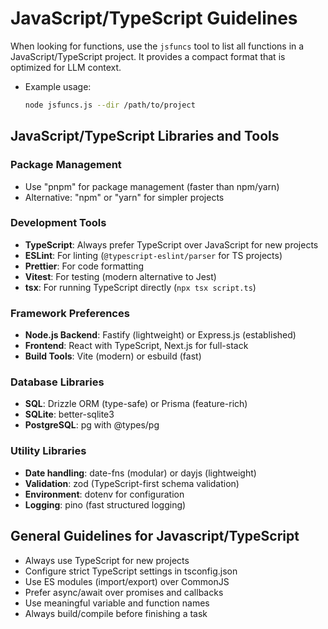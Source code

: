 # JavaScript/TypeScript Guidelines

When looking for functions, use the `jsfuncs` tool to list all functions in a JavaScript/TypeScript project. It provides a compact format that is optimized for LLM context.

- Example usage:

  ```bash
  node jsfuncs.js --dir /path/to/project
  ```

## JavaScript/TypeScript Libraries and Tools

### Package Management

- Use "pnpm" for package management (faster than npm/yarn)
- Alternative: "npm" or "yarn" for simpler projects

### Development Tools

- **TypeScript**: Always prefer TypeScript over JavaScript for new projects
- **ESLint**: For linting (`@typescript-eslint/parser` for TS projects)
- **Prettier**: For code formatting
- **Vitest**: For testing (modern alternative to Jest)
- **tsx**: For running TypeScript directly (`npx tsx script.ts`)

### Framework Preferences

- **Node.js Backend**: Fastify (lightweight) or Express.js (established)
- **Frontend**: React with TypeScript, Next.js for full-stack
- **Build Tools**: Vite (modern) or esbuild (fast)

### Database Libraries

- **SQL**: Drizzle ORM (type-safe) or Prisma (feature-rich)
- **SQLite**: better-sqlite3
- **PostgreSQL**: pg with @types/pg

### Utility Libraries

- **Date handling**: date-fns (modular) or dayjs (lightweight)
- **Validation**: zod (TypeScript-first schema validation)
- **Environment**: dotenv for configuration
- **Logging**: pino (fast structured logging)

## General Guidelines for Javascript/TypeScript

- Always use TypeScript for new projects
- Configure strict TypeScript settings in tsconfig.json
- Use ES modules (import/export) over CommonJS
- Prefer async/await over promises and callbacks
- Use meaningful variable and function names
- Always build/compile before finishing a task